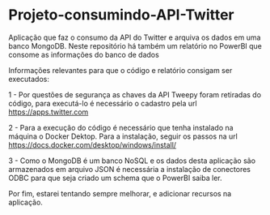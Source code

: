 # Projeto-consumindo-API-Twitter

Aplicação que faz o consumo da API do Twitter e arquiva os dados em uma banco MongoDB. Neste repositório há também um relatório no PowerBI que consome as informações do banco de dados

Informações relevantes para que o código e relatório consigam ser executados:

1 - Por questões de segurança as chaves da API Tweepy foram retiradas do código, para executá-lo é necessário o cadastro pela url https://apps.twitter.com

2 - Para a execução do código é necessário que tenha instalado na máquina o Docker Dektop. Para a instalação, seguir os passos na url https://docs.docker.com/desktop/windows/install/

3 - Como o MongoDB é um banco NoSQL e os dados desta aplicação são armazenados em arquivo JSON é necessária a instalação de conectores ODBC para que seja criado um schema que o PowerBI saiba ler.

Por fim, estarei tentando sempre melhorar, e adicionar recursos na aplicação.

